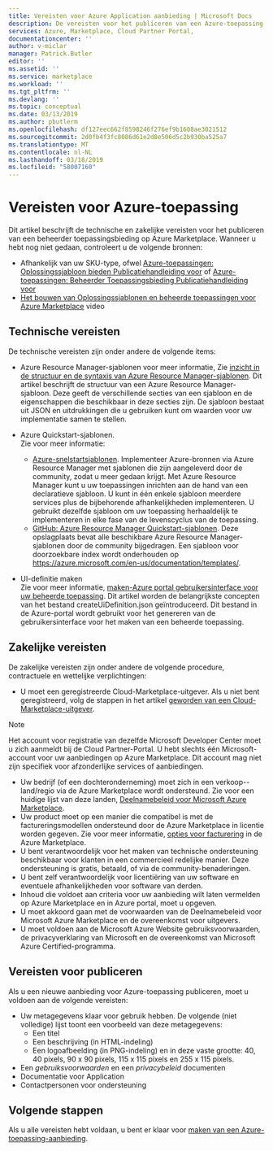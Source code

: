 ```yaml
---
title: Vereisten voor Azure Application aanbieding | Microsoft Docs
description: De vereisten voor het publiceren van een Azure-toepassing aanbieden op Azure Marketplace.
services: Azure, Marketplace, Cloud Partner Portal,
documentationcenter: ''
author: v-miclar
manager: Patrick.Butler
editor: ''
ms.assetid: ''
ms.service: marketplace
ms.workload: ''
ms.tgt_pltfrm: ''
ms.devlang: ''
ms.topic: conceptual
ms.date: 03/13/2019
ms.author: pbutlerm
ms.openlocfilehash: df127eec662f8598246f276ef9b1608ae3021512
ms.sourcegitcommit: 2d0fb4f3fc8086d61e2d8e506d5c2b930ba525a7
ms.translationtype: MT
ms.contentlocale: nl-NL
ms.lasthandoff: 03/18/2019
ms.locfileid: "58007160"
---
```

# <a name="azure-application-prerequisites"></a>Vereisten voor Azure-toepassing

Dit artikel beschrijft de technische en zakelijke vereisten voor het publiceren van een beheerder toepassingsbieding op Azure Marketplace.  Wanneer u hebt nog niet gedaan, controleert u de volgende bronnen:
- Afhankelijk van uw SKU-type, ofwel [Azure-toepassingen: Oplossingssjabloon bieden Publicatiehandleiding voor](../../marketplace-solution-templates.md) of [Azure-toepassingen: Beheerder Toepassingsbieding Publicatiehandleiding voor](../../marketplace-managed-apps.md)
- [Het bouwen van Oplossingssjablonen en beheerde toepassingen voor Azure Marketplace](https://channel9.msdn.com/Events/Build/2018/BRK3603) video


## <a name="technical-requirements"></a>Technische vereisten

De technische vereisten zijn onder andere de volgende items:

*   Azure Resource Manager-sjablonen voor meer informatie, Zie [inzicht in de structuur en de syntaxis van Azure Resource Manager-sjablonen](https://docs.microsoft.com/azure/azure-resource-manager/resource-group-authoring-templates). Dit artikel beschrijft de structuur van een Azure Resource Manager-sjabloon. Deze geeft de verschillende secties van een sjabloon en de eigenschappen die beschikbaar in deze secties zijn. De sjabloon bestaat uit JSON en uitdrukkingen die u gebruiken kunt om waarden voor uw implementatie samen te stellen. 
* Azure Quickstart-sjablonen.<br> Zie voor meer informatie:

  * [Azure-snelstartsjablonen](https://azure.microsoft.com/documentation/templates/). Implementeer Azure-bronnen via Azure Resource Manager met sjablonen die zijn aangeleverd door de community, zodat u meer gedaan krijgt. Met Azure Resource Manager kunt u uw toepassingen inrichten aan de hand van een declaratieve sjabloon. U kunt in één enkele sjabloon meerdere services plus de bijbehorende afhankelijkheden implementeren. U gebruikt dezelfde sjabloon om uw toepassing herhaaldelijk te implementeren in elke fase van de levenscyclus van de toepassing.
  * [GitHub: Azure Resource Manager Quickstart-sjablonen](https://github.com/azure/azure-quickstart-templates). Deze opslagplaats bevat alle beschikbare Azure Resource Manager-sjablonen door de community bijgedragen. Een sjabloon voor doorzoekbare index wordt onderhouden op https://azure.microsoft.com/en-us/documentation/templates/.
* UI-definitie maken<br>
Zie voor meer informatie, [maken-Azure portal gebruikersinterface voor uw beheerde toepassing](https://docs.microsoft.com/azure/azure-resource-manager/managed-application-createuidefinition-overview). Dit artikel worden de belangrijkste concepten van het bestand createUiDefinition.json geïntroduceerd. Dit bestand in de Azure-portal wordt gebruikt voor het genereren van de gebruikersinterface voor het maken van een beheerde toepassing.


## <a name="business-requirements"></a>Zakelijke vereisten

De zakelijke vereisten zijn onder andere de volgende procedure, contractuele en wettelijke verplichtingen:

* U moet een geregistreerde Cloud-Marketplace-uitgever. Als u niet bent geregistreerd, volg de stappen in het artikel [geworden van een Cloud-Marketplace-uitgever](../../become-publisher.md).

>[!NOTE]
>Het account voor registratie van dezelfde Microsoft Developer Center moet u zich aanmeldt bij de Cloud Partner-Portal. U hebt slechts één Microsoft-account voor uw aanbiedingen op Azure Marketplace. Dit account mag niet zijn specifiek voor afzonderlijke services of aanbiedingen.

* Uw bedrijf (of een dochteronderneming) moet zich in een verkoop--land/regio via de Azure Marketplace wordt ondersteund. Zie voor een huidige lijst van deze landen, [Deelnamebeleid voor Microsoft Azure Marketplace](https://azure.microsoft.com/support/legal/marketplace/participation-policies/).
* Uw product moet op een manier die compatibel is met de factureringsmodellen ondersteund door de Azure Marketplace in licentie worden gegeven. Zie voor meer informatie, [opties voor facturering](https://docs.microsoft.com/azure/marketplace/marketplace-commercial-transaction-capabilities-and-considerations) in de Azure Marketplace.
* U bent verantwoordelijk voor het maken van technische ondersteuning beschikbaar voor klanten in een commercieel redelijke manier. Deze ondersteuning is gratis, betaald, of via de community-benaderingen.
* U bent zelf verantwoordelijk voor licentiëring van uw software en eventuele afhankelijkheden voor software van derden.
* Inhoud die voldoet aan criteria voor uw aanbieding wilt laten vermelden op Azure Marketplace en in Azure portal, moet u opgeven.
* U moet akkoord gaan met de voorwaarden van de Deelnamebeleid voor Microsoft Azure Marketplace en de overeenkomst voor uitgevers.
* U moet voldoen aan de Microsoft Azure Website gebruiksvoorwaarden, de privacyverklaring van Microsoft en de overeenkomst van Microsoft Azure Certified-programma.


## <a name="publishing-requirements"></a>Vereisten voor publiceren

Als u een nieuwe aanbieding voor Azure-toepassing publiceren, moet u voldoen aan de volgende vereisten:

* Uw metagegevens klaar voor gebruik hebben. De volgende (niet volledige) lijst toont een voorbeeld van deze metagegevens:
  * Een titel
  * Een beschrijving (in HTML-indeling)
  * Een logoafbeelding (in PNG-indeling) en in deze vaste grootte: 40, 40 pixels, 90 x 90 pixels, 115 x 115 pixels en 255 x 115 pixels.
* Een *gebruiksvoorwaarden* en een *privacybeleid* documenten
* Documentatie voor Application
* Contactpersonen voor ondersteuning


## <a name="next-steps"></a>Volgende stappen

Als u alle vereisten hebt voldaan, u bent er klaar voor [maken van een Azure-toepassing-aanbieding](./cpp-create-offer.md). 
 
